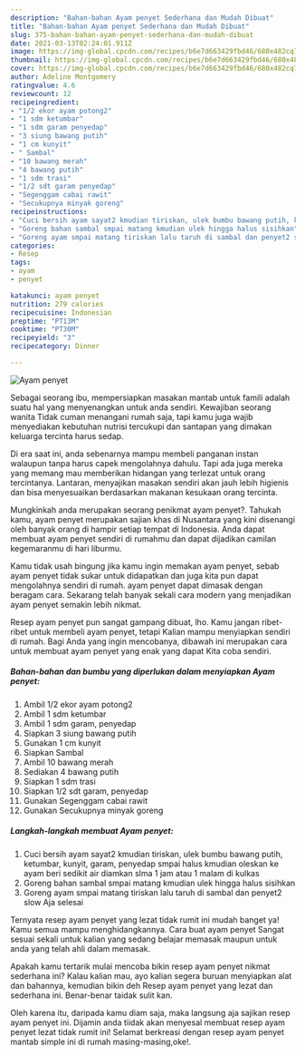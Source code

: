 ```yaml
---
description: "Bahan-bahan Ayam penyet Sederhana dan Mudah Dibuat"
title: "Bahan-bahan Ayam penyet Sederhana dan Mudah Dibuat"
slug: 375-bahan-bahan-ayam-penyet-sederhana-dan-mudah-dibuat
date: 2021-03-13T02:24:01.911Z
image: https://img-global.cpcdn.com/recipes/b6e7d663429fbd46/680x482cq70/ayam-penyet-foto-resep-utama.jpg
thumbnail: https://img-global.cpcdn.com/recipes/b6e7d663429fbd46/680x482cq70/ayam-penyet-foto-resep-utama.jpg
cover: https://img-global.cpcdn.com/recipes/b6e7d663429fbd46/680x482cq70/ayam-penyet-foto-resep-utama.jpg
author: Adeline Montgomery
ratingvalue: 4.6
reviewcount: 12
recipeingredient:
- "1/2 ekor ayam potong2"
- "1 sdm ketumbar"
- "1 sdm garam penyedap"
- "3 siung bawang putih"
- "1 cm kunyit"
- " Sambal"
- "10 bawang merah"
- "4 bawang putih"
- "1 sdm trasi"
- "1/2 sdt garam penyedap"
- "Segenggam cabai rawit"
- "Secukupnya minyak goreng"
recipeinstructions:
- "Cuci bersih ayam sayat2 kmudian tiriskan, ulek bumbu bawang putih, ketumbar, kunyit, garam, penyedap smpai halus kmudian oleskan ke ayam beri sedikit air diamkan slma 1 jam atau 1 malam di kulkas"
- "Goreng bahan sambal smpai matang kmudian ulek hingga halus sisihkan"
- "Goreng ayam smpai matang tiriskan lalu taruh di sambal dan penyet2 slow Aja selesai"
categories:
- Resep
tags:
- ayam
- penyet

katakunci: ayam penyet 
nutrition: 279 calories
recipecuisine: Indonesian
preptime: "PT13M"
cooktime: "PT30M"
recipeyield: "3"
recipecategory: Dinner

---
```



![Ayam penyet](https://img-global.cpcdn.com/recipes/b6e7d663429fbd46/680x482cq70/ayam-penyet-foto-resep-utama.jpg)

Sebagai seorang ibu, mempersiapkan masakan mantab untuk famili adalah suatu hal yang menyenangkan untuk anda sendiri. Kewajiban seorang  wanita Tidak cuman menangani rumah saja, tapi kamu juga wajib menyediakan kebutuhan nutrisi tercukupi dan santapan yang dimakan keluarga tercinta harus sedap.

Di era  saat ini, anda sebenarnya mampu membeli panganan instan walaupun tanpa harus capek mengolahnya dahulu. Tapi ada juga mereka yang memang mau memberikan hidangan yang terlezat untuk orang tercintanya. Lantaran, menyajikan masakan sendiri akan jauh lebih higienis dan bisa menyesuaikan berdasarkan makanan kesukaan orang tercinta. 



Mungkinkah anda merupakan seorang penikmat ayam penyet?. Tahukah kamu, ayam penyet merupakan sajian khas di Nusantara yang kini disenangi oleh banyak orang di hampir setiap tempat di Indonesia. Anda dapat membuat ayam penyet sendiri di rumahmu dan dapat dijadikan camilan kegemaranmu di hari liburmu.

Kamu tidak usah bingung jika kamu ingin memakan ayam penyet, sebab ayam penyet tidak sukar untuk didapatkan dan juga kita pun dapat mengolahnya sendiri di rumah. ayam penyet dapat dimasak dengan beragam cara. Sekarang telah banyak sekali cara modern yang menjadikan ayam penyet semakin lebih nikmat.

Resep ayam penyet pun sangat gampang dibuat, lho. Kamu jangan ribet-ribet untuk membeli ayam penyet, tetapi Kalian mampu menyiapkan sendiri di rumah. Bagi Anda yang ingin mencobanya, dibawah ini merupakan cara untuk membuat ayam penyet yang enak yang dapat Kita coba sendiri.

<!--inarticleads1-->

##### Bahan-bahan dan bumbu yang diperlukan dalam menyiapkan Ayam penyet:

1. Ambil 1/2 ekor ayam potong2
1. Ambil 1 sdm ketumbar
1. Ambil 1 sdm garam, penyedap
1. Siapkan 3 siung bawang putih
1. Gunakan 1 cm kunyit
1. Siapkan  Sambal
1. Ambil 10 bawang merah
1. Sediakan 4 bawang putih
1. Siapkan 1 sdm trasi
1. Siapkan 1/2 sdt garam, penyedap
1. Gunakan Segenggam cabai rawit
1. Gunakan Secukupnya minyak goreng




<!--inarticleads2-->

##### Langkah-langkah membuat Ayam penyet:

1. Cuci bersih ayam sayat2 kmudian tiriskan, ulek bumbu bawang putih, ketumbar, kunyit, garam, penyedap smpai halus kmudian oleskan ke ayam beri sedikit air diamkan slma 1 jam atau 1 malam di kulkas
1. Goreng bahan sambal smpai matang kmudian ulek hingga halus sisihkan
1. Goreng ayam smpai matang tiriskan lalu taruh di sambal dan penyet2 slow Aja selesai




Ternyata resep ayam penyet yang lezat tidak rumit ini mudah banget ya! Kamu semua mampu menghidangkannya. Cara buat ayam penyet Sangat sesuai sekali untuk kalian yang sedang belajar memasak maupun untuk anda yang telah ahli dalam memasak.

Apakah kamu tertarik mulai mencoba bikin resep ayam penyet nikmat sederhana ini? Kalau kalian mau, ayo kalian segera buruan menyiapkan alat dan bahannya, kemudian bikin deh Resep ayam penyet yang lezat dan sederhana ini. Benar-benar taidak sulit kan. 

Oleh karena itu, daripada kamu diam saja, maka langsung aja sajikan resep ayam penyet ini. Dijamin anda tiidak akan menyesal membuat resep ayam penyet lezat tidak rumit ini! Selamat berkreasi dengan resep ayam penyet mantab simple ini di rumah masing-masing,oke!.

